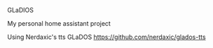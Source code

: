 GLaDIOS

My personal home assistant project

Using Nerdaxic's tts GLaDOS https://github.com/nerdaxic/glados-tts